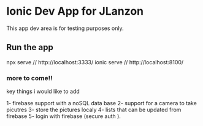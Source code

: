 # Ionic Dev App for JLanzon

This app dev area is for testing purposes only. 

## Run the app

npx serve  // http://localhost:3333/
ionic serve  // http://localhost:8100/

### more to come!! 

key things i would like to add

1- firebase support with a noSQL data base
2- support for a camera to take picutres 
3- store the pictures localy
4- lists that can be updated from firebase
5- login with firebase (secure auth ).

